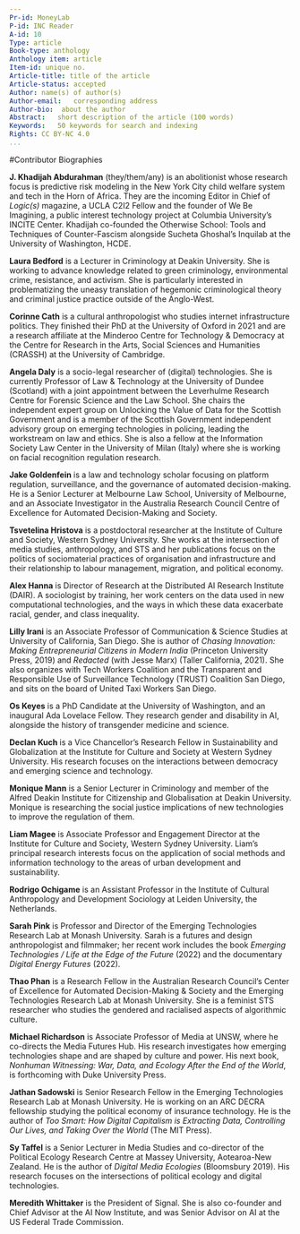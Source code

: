 ```yaml
---
Pr-id: MoneyLab
P-id: INC Reader
A-id: 10
Type: article
Book-type: anthology
Anthology item: article
Item-id: unique no.
Article-title: title of the article
Article-status: accepted
Author: name(s) of author(s)
Author-email:   corresponding address
Author-bio:  about the author
Abstract:   short description of the article (100 words)
Keywords:   50 keywords for search and indexing
Rights: CC BY-NC 4.0
...
```



#Contributor Biographies

**J. Khadijah Abdurahman** (they/them/any) is an abolitionist whose
research focus is predictive risk modeling in the New York City child
welfare system and tech in the Horn of Africa. They are the incoming
Editor in Chief of *Logic(s)* magazine, a UCLA C2I2 Fellow and the
founder of We Be Imagining, a public interest technology project at
Columbia University’s INCITE Center. Khadijah co-founded the Otherwise
School: Tools and Techniques of Counter-Fascism alongside Sucheta
Ghoshal’s Inquilab at the University of Washington, HCDE.

**Laura Bedford** is a Lecturer in Criminology at Deakin University. She
is working to advance knowledge related to green criminology,
environmental crime, resistance, and activism. She is particularly
interested in problematizing the uneasy translation of hegemonic
criminological theory and criminal justice practice outside of the
Anglo-West.

**Corinne Cath** is a cultural anthropologist who studies internet
infrastructure politics. They finished their PhD at the University of
Oxford in 2021 and are a research affiliate at the Minderoo Centre for
Technology & Democracy at ​​the Centre for Research in the Arts, Social
Sciences and Humanities (CRASSH) at the University of Cambridge.

**Angela Daly** is a socio-legal researcher of (digital) technologies.
She is currently Professor of Law & Technology at the University of
Dundee (Scotland) with a joint appointment between the Leverhulme
Research Centre for Forensic Science and the Law School. She chairs the
independent expert group on Unlocking the Value of Data for the Scottish
Government and is a member of the Scottish Government independent
advisory group on emerging technologies in policing, leading the
workstream on law and ethics. She is also a fellow at the Information
Society Law Center in the University of Milan (Italy) where she is
working on facial recognition regulation research.

**Jake Goldenfein** is a law and technology scholar focusing on platform
regulation, surveillance, and the governance of automated
decision-making. He is a Senior Lecturer at Melbourne Law School,
University of Melbourne, and an Associate Investigator in the Australia
Research Council Centre of Excellence for Automated Decision-Making and
Society.

**Tsvetelina Hristova** is a postdoctoral researcher at the Institute of
Culture and Society, Western Sydney University. She works at the
intersection of media studies, anthropology, and STS and her
publications focus on the politics of sociomaterial practices of
organisation and infrastructure and their relationship to labour
management, migration, and political economy.

**Alex Hanna** is Director of Research at the Distributed AI Research
Institute (DAIR). A sociologist by training, her work centers on the
data used in new computational technologies, and the ways in which these
data exacerbate racial, gender, and class inequality.

**Lilly Irani** is an Associate Professor of Communication & Science
Studies at University of California, San Diego. She is author of
*Chasing Innovation: Making Entrepreneurial Citizens in Modern India*
(Princeton University Press, 2019) and *Redacted* (with Jesse Marx)
(Taller California, 2021). She also organizes with Tech Workers
Coalition and the Transparent and Responsible Use of Surveillance
Technology (TRUST) Coalition San Diego, and sits on the board of United
Taxi Workers San Diego.

**Os Keyes** is a PhD Candidate at the University of Washington, and an
inaugural Ada Lovelace Fellow. They research gender and disability in
AI, alongside the history of transgender medicine and science.

**Declan Kuch** is a Vice Chancellor’s Research Fellow in Sustainability
and Globalization at the Institute for Culture and Society at Western
Sydney University. His research focuses on the interactions between
democracy and emerging science and technology.

**Monique Mann** is a Senior Lecturer in Criminology and member of the
Alfred Deakin Institute for Citizenship and Globalisation at Deakin
University. Monique is researching the social justice implications of
new technologies to improve the regulation of them.

**Liam Magee** is Associate Professor and Engagement Director at the
Institute for Culture and Society, Western Sydney University. Liam’s
principal research interests focus on the application of social methods
and information technology to the areas of urban development and
sustainability.

**Rodrigo Ochigame** is an Assistant Professor in the Institute of
Cultural Anthropology and Development Sociology at Leiden University,
the Netherlands.

**Sarah Pink** is Professor and Director of the Emerging Technologies
Research Lab at Monash University. Sarah is a futures and design
anthropologist and filmmaker; her recent work includes the book
*Emerging Technologies / Life at the Edge of the Future* (2022) and the
documentary *Digital Energy Futures* (2022).

**Thao Phan** is a Research Fellow in the Australian Research Council’s
Center of Excellence for Automated Decision-Making & Society and the
Emerging Technologies Research Lab at Monash University. She is a
feminist STS researcher who studies the gendered and racialised aspects
of algorithmic culture.

**Michael Richardson** is Associate Professor of Media at UNSW, where he
co-directs the Media Futures Hub. His research investigates how emerging
technologies shape and are shaped by culture and power. His next book,
*Nonhuman Witnessing: War, Data, and Ecology After the End of the
World*, is forthcoming with Duke University Press.

**Jathan Sadowski** is Senior Research Fellow in the Emerging
Technologies Research Lab at Monash University. He is working on an ARC
DECRA fellowship studying the political economy of insurance technology.
He is the author of *Too Smart: How Digital Capitalism is Extracting
Data, Controlling Our Lives, and Taking Over the World* (The MIT Press).

**Sy Taffel** is a Senior Lecturer in Media Studies and co-director of
the Political Ecology Research Centre at Massey University, Aotearoa-New
Zealand. He is the author of *Digital Media Ecologies* (Bloomsbury
2019). His research focuses on the intersections of political ecology
and digital technologies.

**Meredith Whittaker** is the President of Signal. She is also
co-founder and Chief Advisor at the AI Now Institute, and was Senior
Advisor on AI at the US Federal Trade Commission.
